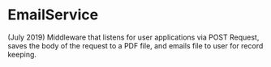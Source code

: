 # EmailService

(July 2019) Middleware that listens for user applications via POST Request, saves the body of the request to a PDF file, and emails file to user for record keeping.
